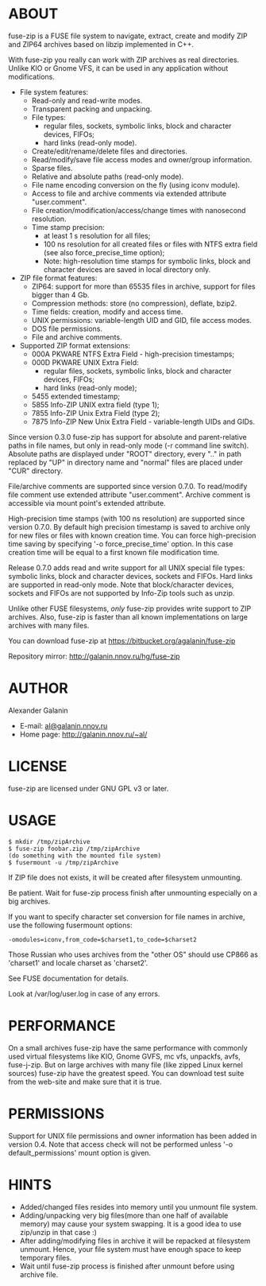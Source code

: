 # ABOUT #

fuse-zip is a FUSE file system to navigate, extract, create and modify ZIP and
ZIP64 archives based on libzip implemented in C++.

With fuse-zip you really can work with ZIP archives as real directories.
Unlike KIO or Gnome VFS, it can be used in any application without
modifications.

* File system features:
    * Read-only and read-write modes.
    * Transparent packing and unpacking.
    * File types:
        * regular files, sockets, symbolic links, block and character devices, FIFOs;
        * hard links (read-only mode).
    * Create/edit/rename/delete files and directories.
    * Read/modify/save file access modes and owner/group information.
    * Sparse files.
    * Relative and absolute paths (read-only mode).
    * File name encoding conversion on the fly (using iconv module).
    * Access to file and archive comments via extended attribute "user.comment".
    * File creation/modification/access/change times with nanosecond resolution.
    * Time stamp precision:
        * at least 1 s resolution for all files;
        * 100 ns resolution for all created files or files with NTFS extra field (see also force\_precise\_time option);
        * Note: high-resolution time stamps for symbolic links, block and character devices are saved in local directory only.
* ZIP file format features:
    * ZIP64: support for more than 65535 files in archive, support for files bigger than 4 Gb.
    * Compression methods: store (no compression), deflate, bzip2.
    * Time fields: creation, modify and access time.
    * UNIX permissions: variable-length UID and GID, file access modes.
    * DOS file permissions.
    * File and archive comments.
* Supported ZIP format extensions:
    * 000A PKWARE NTFS Extra Field - high-precision timestamps;
    * 000D PKWARE UNIX Extra Field:
        * regular files, sockets, symbolic links, block and character devices, FIFOs;
        * hard links (read-only mode);
    * 5455 extended timestamp;
    * 5855 Info-ZIP UNIX extra field (type 1);
    * 7855 Info-ZIP Unix Extra Field (type 2);
    * 7875 Info-ZIP New Unix Extra Field - variable-length UIDs and GIDs.

Since version 0.3.0 fuse-zip has support for absolute and parent-relative paths
in file names, but only in read-only mode (-r command line switch). Absolute
paths are displayed under "ROOT" directory, every ".." in path replaced by "UP"
in directory name and "normal" files are placed under "CUR" directory.

File/archive comments are supported since version 0.7.0. To read/modify file
comment use extended attribute "user.comment". Archive comment is accessible
via mount point's extended attribute.

High-precision time stamps (with 100 ns resolution) are supported since version
0.7.0. By default high precision timestamp is saved to archive only for new
files or files with known creation time. You can force high-precision time
saving by specifying '-o force\_precise\_time' option. In this case creation time
will be equal to a first known file modification time.

Release 0.7.0 adds read and write support for all UNIX special file types:
symbolic links, block and character devices, sockets and FIFOs. Hard links are
supported in read-only mode. Note that block/character devices, sockets and FIFOs
are not supported by Info-Zip tools such as unzip.

Unlike other FUSE filesystems, _only_ fuse-zip provides write support to ZIP
archives. Also, fuse-zip is faster than all known implementations on large
archives with many files.

You can download fuse-zip at https://bitbucket.org/agalanin/fuse-zip

Repository mirror: http://galanin.nnov.ru/hg/fuse-zip

# AUTHOR #

Alexander Galanin

  * E-mail:     al@galanin.nnov.ru
  * Home page:  http://galanin.nnov.ru/~al/

# LICENSE #

fuse-zip are licensed under GNU GPL v3 or later.

# USAGE #

```
$ mkdir /tmp/zipArchive
$ fuse-zip foobar.zip /tmp/zipArchive
(do something with the mounted file system)
$ fusermount -u /tmp/zipArchive
```

If ZIP file does not exists, it will be created after filesystem unmounting.

Be patient. Wait for fuse-zip process finish after unmounting especially on
a big archives.

If you want to specify character set conversion for file names in archive,
use the following fusermount options:

    -omodules=iconv,from_code=$charset1,to_code=$charset2

Those Russian who uses archives from the "other OS" should use CP866 as
'charset1' and locale charset as 'charset2'.

See FUSE documentation for details.

Look at /var/log/user.log in case of any errors.

# PERFORMANCE #

On a small archives fuse-zip have the same performance with commonly used
virtual filesystems like KIO, Gnome GVFS, mc vfs, unpackfs, avfs, fuse-j-zip.
But on large archives with many file (like zipped Linux kernel sources)
fuse-zip have the greatest speed.
You can download test suite from the web-site and make sure that it is true.

# PERMISSIONS #

Support for UNIX file permissions and owner information has been added in
version 0.4. Note that access check will not be performed unless
'-o default\_permissions' mount option is given.

# HINTS #

* Added/changed files resides into memory until you unmount file system.
* Adding/unpacking very big files(more than one half of available memory) may
  cause your system swapping. It is a good idea to use zip/unzip in that case
  :)
* After adding/modifying files in archive it will be repacked at filesystem
  unmount. Hence, your file system must have enough space to keep temporary
  files.
* Wait until fuse-zip process is finished after unmount before using archive
  file.
